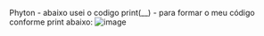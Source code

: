 Phyton - abaixo usei o codigo print(__) - para formar o meu código conforme print abaixo:
![image](https://github.com/user-attachments/assets/08c92cd5-26ef-4ba1-abac-ce9f05029801)

